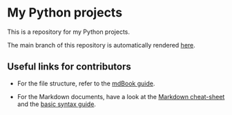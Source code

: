 # My Python projects
This is a repository for my Python projects.

The main branch of this repository is automatically rendered [here](https://github.com/jpraymond23/python-projects).

## Useful links for contributors

- For the file structure, refer to the [mdBook guide](https://rust-lang.github.io/mdBook/guide/creating.html#anatomy-of-a-book).

- For the Markdown documents, have a look at the [Markdown cheat-sheet](https://www.markdownguide.org/cheat-sheet/) and the [basic syntax guide](https://www.markdownguide.org/basic-syntax/).